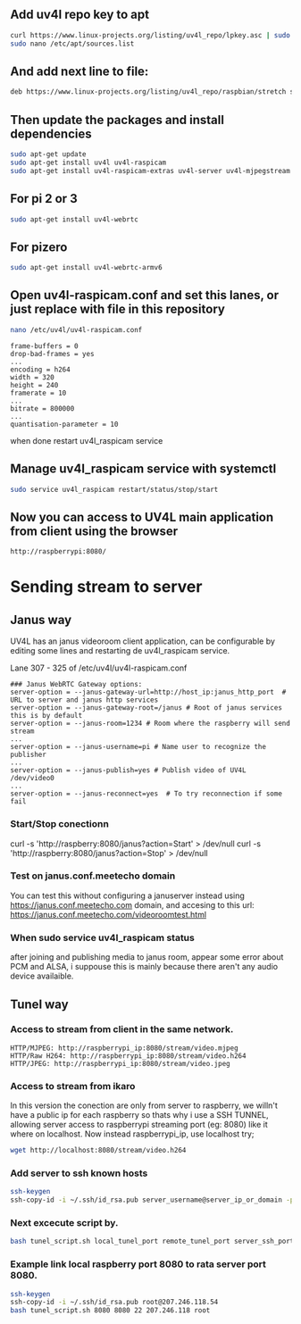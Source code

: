 ## Add uv4l repo key to apt
```bash
curl https://www.linux-projects.org/listing/uv4l_repo/lpkey.asc | sudo apt-key add -  
sudo nano /etc/apt/sources.list
```
## And add next line to file:
```bash
deb https://www.linux-projects.org/listing/uv4l_repo/raspbian/stretch stretch main  
```
## Then update the packages and install dependencies
```bash
sudo apt-get update  
sudo apt-get install uv4l uv4l-raspicam  
sudo apt-get install uv4l-raspicam-extras uv4l-server uv4l-mjpegstream uv4l-demos uv4l-xmpp-bridge  
```
## For pi 2 or 3  
```bash
sudo apt-get install uv4l-webrtc  
```
## For pizero
```bash
sudo apt-get install uv4l-webrtc-armv6  
```
## Open uv4l-raspicam.conf and set this lanes, or just replace with file in this repository
```bash
nano /etc/uv4l/uv4l-raspicam.conf
```
```
frame-buffers = 0  
drop-bad-frames = yes  
...  
encoding = h264  
width = 320  
height = 240  
framerate = 10  
...  
bitrate = 800000  
...  
quantisation-parameter = 10  
```
when done restart uv4l_raspicam service  
## Manage uv4l_raspicam service with systemctl
```bash
sudo service uv4l_raspicam restart/status/stop/start 
``` 
## Now you can access to UV4L main application from client using the browser
```
http://raspberrypi:8080/
```

# Sending stream to server

## Janus way
UV4L has an janus videoroom client application, can be configurable by editing some lines and restarting de uv4l_raspicam service.

Lane 307 - 325 of /etc/uv4l/uv4l-raspicam.conf
```
### Janus WebRTC Gateway options:
server-option = --janus-gateway-url=http://host_ip:janus_http_port  # URL to server and janus http services 
server-option = --janus-gateway-root=/janus # Root of janus services this is by default
server-option = --janus-room=1234 # Room where the raspberry will send stream
...
server-option = --janus-username=pi # Name user to recognize the publisher
...
server-option = --janus-publish=yes # Publish video of UV4L /dev/video0
...
server-option = --janus-reconnect=yes  # To try reconnection if some fail

```
### Start/Stop conectionn

curl -s 'http://raspberry:8080/janus?action=Start' > /dev/null
curl -s 'http://raspberry:8080/janus?action=Stop' > /dev/null

### Test on janus.conf.meetecho domain
You can test this without configuring a januserver instead using https://janus.conf.meetecho.com domain, and accesing to this  url: https://janus.conf.meetecho.com/videoroomtest.html

### When sudo service uv4l_raspicam status
after joining and publishing media to janus room, appear some error about PCM and ALSA, i suppouse this is mainly because there aren't any audio device availaible.

## Tunel way
### Access to stream from client in the same network.
```
HTTP/MJPEG: http://raspberrypi_ip:8080/stream/video.mjpeg  
HTTP/Raw H264: http://raspberrypi_ip:8080/stream/video.h264    
HTTP/JPEG: http://raspberrypi_ip:8080/stream/video.jpeg  
```
### Access to stream from ikaro
In this version the conection are only from server to raspberry, we willn't have a public ip for each raspberry so thats why i use a SSH TUNNEL, allowing server access to raspberrypi streaming port (eg: 8080) like it where on localhost. Now instead raspberrypi_ip, use localhost try;
```bash
wget http://localhost:8080/stream/video.h264
```
### Add server to ssh known hosts
```bash
ssh-keygen
ssh-copy-id -i ~/.ssh/id_rsa.pub server_username@server_ip_or_domain -p server_ssh_port
```
### Next excecute script by.
```bash
bash tunel_script.sh local_tunel_port remote_tunel_port server_ssh_port server_ip_or_domain server_username
```
### Example link local raspberry port 8080 to rata server port 8080.
```bash
ssh-keygen 
ssh-copy-id -i ~/.ssh/id_rsa.pub root@207.246.118.54
bash tunel_script.sh 8080 8080 22 207.246.118 root
```




